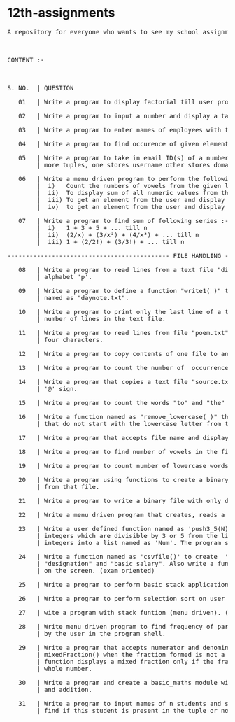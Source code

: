 # 12th-assignments
<pre>A repository for everyone who wants to see my school assignments (which I do think should be shared) of class 12.
<br/><br/>
CONTENT :-
<br/><br/>
S. NO.  | QUESTION <br/>
   01   | Write a program to display factorial till user provided natural number.<br/>
   02   | Write a program to input a number and display a table.<br/>
   03   | Write a program to enter names of employees with their respective salaries and store them in a dictionary.<br/>
   04   | Write a program to find occurence of given element in a list.<br/>
   05   | Write a program to take in email ID(s) of a number of students and store them in a tuple, also make two
        | more tuples, one stores username other stores domain of those ID(s).<br/>
   06   | Write a menu driven program to perform the following operations :-
        |  i)   Count the numbers of vowels from the given list.
        |  ii)  To display sum of all numeric values from the list
        |  iii) To get an element from the user and display it's location from the list.
        |  iv)  to get an element from the user and display it's number of occurence in the list.<br/>
   07   | Write a program to find sum of following series :- 
        |  i)   1 + 3 + 5 + ... till n
        |  ii)  (2/x) + (3/x²) + (4/x³) + ... till n
        |  iii) 1 + (2/2!) + (3/3!) + ... till n<br/>
-------------------------------------------- FILE HANDLING -------------------------------------------------------------------------<br/>
   08   | Write a program to read lines from a text file "diary.txt" and display those lines which start with
        | alphabet 'p'.<br/>
   09   | Write a program to define a function "write1( )" to write multiple lines of text content into a file
        | named as "daynote.txt".<br/>
   10   | Write a program to print only the last line of a text file name does "date.txt" along with total
        | number of lines in the text file.<br/>
   11   | Write a program to read lines from file "poem.txt" and display those words which are less than
        | four characters.<br/>
   12   | Write a program to copy contents of one file to another file.<br/>
   13   | Write a program to count the number of  occurrence of word "my" in the text file.<br/> 
   14   | Write a program that copies a text file "source.txt" into "target.txt" only the lines starting with
        | '@' sign.<br/>
   15   | Write a program to count the words "to" and "the" present in a text file "poem.txt".<br/>
   16   | Write a function named as "remove_lowercase( )" that accepts to file name and copies all the line
        | that do not start with the lowercase letter from the first file to the second file.<br/>
   17   | Write a program that accepts file name and display file's longest line.<br/>
   18   | Write a program to find number of vowels in the file.<br/>
   19   | Write a program to count number of lowercase words, uppercase words and digits.<br/>
   20   | Write a program using functions to create a binary file of string datatype and also write the function to read the content
        | from that file.<br/>
   21   | Write a program to write a binary file with only dictionaries and read it later as per menu.<br/>
   22   | Write a menu driven program that creates, reads a binary file and delete a particular element from file.<br/>
   23   | Write a user defined function named as 'push3_5(N)' which accepts list of integer in a parameter 'N'and pushes all those
        | integers which are divisible by 3 or 5 from the list 'N' intoa list named "only3_5". Write a further program to input 5
        | integers into a list named as 'Num'. The program should use the function 'push3_5' to increment elements by 10.<br/>
   24   | Write a function named as 'csvfile()' to create  'abc.csv' with specifications : "employee name", "employee number",
        | "designation" and "basic salary". Also write a function named as 'readcsvfile()' to read all and display all records
        | on the screen. (exam oriented)<br/>
   25   | Write a program to perform basic stack application in menu driven format (push, pop, display and exit).<br/>
   26   | Write a program to perform selection sort on user accepted list of integers.<br/>
   27   | wite a program with stack funtion (menu driven). ( ** add more to question)<br/>
   28   | Write menu driven program to find frequency of particular alphabet and frequency of all alphabets from a string provided
        | by the user in the program shell.<br/>
   29   | Write a program that accepts numerator and denominator of a fractional number and calls a user defined function
        | mixedFraction() when the fraction formed is not a proper fraction. The default value ofdenominator is 1. The
        | function displays a mixed fraction only if the fraction formed by the parameters does not evaluate to a
        | whole number. <br/>
   30   | Write a program and create a basic_maths module with 4 functions, i.e. multiplications, division, subtraction
        | and addition. <br/>
   31   | Write a program to input names of n students and store them in a tuple. Also, input a name from the user and
        | find if this student is present in the tuple or not.<br/>
<pre/>
